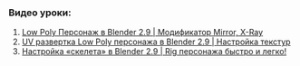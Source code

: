 ### Видео уроки:

1. [Low Poly Персонаж в Blender 2.9 | Модификатор Mirror, X-Ray](https://www.youtube.com/watch?v=_AxFTRojvug)
2. [UV развертка Low Poly персонажа в Blender 2.9 | Настройка текстур](https://www.youtube.com/watch?v=x0ZpQTB2cyI)
3. [Настройка «скелета» в Blender 2.9 | Rig персонажа быстро и легко!](https://www.youtube.com/watch?v=R38aTZDqDbg)